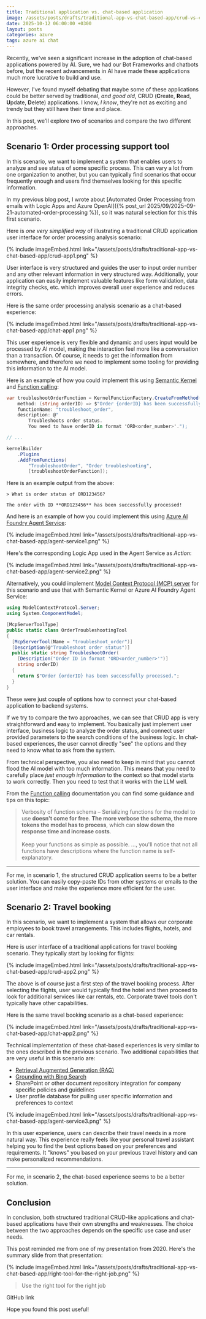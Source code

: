 ```yaml
---
title: Traditional application vs. chat-based application
image: /assets/posts/drafts/traditional-app-vs-chat-based-app/crud-vs-chat.png
date: 2025-10-12 06:00:00 +0300
layout: posts
categories: azure
tags: azure ai chat
---
```


Recently, we've seen a significant increase in the adoption of chat-based applications powered by AI.
Sure, we had our Bot Frameworks and chatbots before, but the recent advancements in AI have made these applications much more lucrative to build and use.

However, I've found myself debating that maybe some of these applications could be better served by
traditional, _and good old_, CRUD (**C**reate, **R**ead, **U**pdate, **D**elete) applications. 
I know, _I know_, they're not as exciting and trendy but they still have their time and place.

In this post, we'll explore two of scenarios and compare the two different approaches.

## Scenario 1: Order processing support tool

In this scenario, we want to implement a system that enables users to analyze
and see status of some specific process.
This can vary a lot from one organization to another, but
you can typically find scenarios that occur frequently enough and
users find themselves looking for this specific information.

In my previous blog post, I wrote about
[Automated Order Processing from emails with Logic Apps and Azure OpenAI]({% post_url 2025/09/2025-09-21-automated-order-processing %}),
so it was natural selection for this this first scenario.

Here is _one very simplified way_ of illustrating a traditional CRUD application user interface
for order processing analysis scenario:

{% include imageEmbed.html link="/assets/posts/drafts/traditional-app-vs-chat-based-app/crud-app1.png" %}

User interface is very structured and guides the user to input order number and any
other relevant information in very structured way.
Additionally, your application can easily implement valuable features like form validation,
data integrity checks, etc. which improves overall user experience and reduces errors.

Here is the same order processing analysis scenario as a chat-based experience:

{% include imageEmbed.html link="/assets/posts/drafts/traditional-app-vs-chat-based-app/chat-app1.png" %}

This user experience is very flexible and dynamic and users input would
be processed by AI model, making the interaction feel more like a conversation than a transaction.
Of course, it needs to get the information from somewhere, and therefore
we need to implement some tooling for providing this information to the AI model.

Here is an example of how you could implement this using
[Semantic Kernel](https://learn.microsoft.com/en-us/semantic-kernel/overview/)
and
[Function calling](https://learn.microsoft.com/en-us/semantic-kernel/concepts/ai-services/chat-completion/function-calling/?pivots=programming-language-csharp):

```csharp
var troubleshootOrderFunction = KernelFunctionFactory.CreateFromMethod(
    method: (string orderID) => $"Order {orderID} has been successfully processed.",
    functionName: "troubleshoot_order",
    description: @"
        Troubleshoots order status. 
        You need to have orderID in format 'ORD<order_number>'.");

// ...

kernelBuilder
    .Plugins
    .AddFromFunctions(
        "TroubleshootOrder", "Order troubleshooting", 
        [troubleshootOrderFunction]);
```

Here is an example output from the above:

```console
> What is order status of ORD123456?

The order with ID **ORD123456** has been successfully processed!
```

And here is an example of how you could implement this using
[Azure AI Foundry Agent Service](https://learn.microsoft.com/en-us/azure/ai-foundry/agents/overview):

{% include imageEmbed.html link="/assets/posts/drafts/traditional-app-vs-chat-based-app/agent-service1.png" %}

Here's the corresponding Logic App used in the Agent Service as _Action_:

{% include imageEmbed.html link="/assets/posts/drafts/traditional-app-vs-chat-based-app/agent-service2.png" %}

Alternatively, you could implement
[Model Context Protocol (MCP) server](https://learn.microsoft.com/en-us/dotnet/ai/resources/mcp-servers)
for this scenario and use
that with Semantic Kernel or Azure AI Foundry Agent Service:

```csharp
using ModelContextProtocol.Server;
using System.ComponentModel;

[McpServerToolType]
public static class OrderTroubleshootingTool
{
  [McpServerTool(Name = "troubleshoot_order")]
  [Description(@"Troubleshoot order status")]
  public static string TroubleshootOrder(
    [Description("Order ID in format 'ORD<order_number>'")] 
    string orderID)
  {
    return $"Order {orderID} has been successfully processed.";
  }
}
```

These were just couple of options how to connect your chat-based application to backend systems.

If we try to compare the two approaches, we can see that CRUD app is very straightforward
and easy to implement. You basically just implement user interface,
business logic to analyze the order status,
and connect user provided parameters to the search conditions of the business logic.
In chat-based experiences, the user cannot directly "see" the options and they need to
know what to ask from the system.

From technical perspective, you also need to keep in mind that you cannot flood the AI model with too much information.
This means that you need to carefully place _just enough information_
to the context so that model starts to work correctly.
Then you need to test that it works with the LLM well.

From the 
[Function calling](https://learn.microsoft.com/en-us/semantic-kernel/concepts/ai-services/chat-completion/function-calling/?pivots=programming-language-csharp) documentation
you can find some guidance and tips on this topic:

> Verbosity of function schema – Serializing functions for the model to use **doesn't come for free**.
> **The more verbose the schema, the more tokens the model has to process**,
> which can **slow down the response time and increase costs**.
> <br/> <br/>
> Keep your functions as simple as possible.
> ..., you'll notice that not all functions have descriptions
> where the function name is self-explanatory.

---

For me, in scenario 1, the structured CRUD application seems to be a better solution.
You can easily copy-paste IDs from other systems or emails to the
user interface and make the experience more efficient for the user.

## Scenario 2: Travel booking

In this scenario, we want to implement a system that allows our corporate employees to book travel arrangements.
This includes flights, hotels, and car rentals.

Here is user interface of a traditional applications for travel booking scenario.
They typically start by looking for flights:

{% include imageEmbed.html link="/assets/posts/drafts/traditional-app-vs-chat-based-app/crud-app2.png" %}

The above is of course just a first step of the travel booking process.
After selecting the flights, user would typically find the hotel and then proceed to look for
additional services like car rentals, etc. Corporate travel tools don't typically have other capabilities.

Here is the same travel booking scenario as a chat-based experience:

{% include imageEmbed.html link="/assets/posts/drafts/traditional-app-vs-chat-based-app/chat-app2.png" %}

Technical implementation of these chat-based experiences is very similar to the ones described
in the previous scenario. 
Two additional capabilities that are very useful in this scenario are:

- [Retrieval Augmented Generation (RAG)](https://learn.microsoft.com/en-us/azure/search/retrieval-augmented-generation-overview?tabs=docs)
- [Grounding with Bing Search](https://learn.microsoft.com/en-us/azure/ai-foundry/agents/how-to/tools/bing-grounding)
- SharePoint or other document repository integration for company specific policies and guidelines
- User profile database for pulling user specific information and preferences to context

{% include imageEmbed.html link="/assets/posts/drafts/traditional-app-vs-chat-based-app/agent-service3.png" %}

In this user experience, users can describe their travel needs in a more natural way.
This experience really feels like your personal travel assistant helping you to find the best options
based on your preferences and requirements.
It "knows" you based on your previous travel history and can make personalized recommendations.

---

For me, in scenario 2, the chat-based experience seems to be a better solution.

## Conclusion

In conclusion, both structured traditional CRUD-like applications and chat-based applications have their own strengths and weaknesses.
The choice between the two approaches depends on the specific use case and user needs.

This post reminded me from one of my presentation from 2020. Here's the summary slide from that presentation:

{% include imageEmbed.html link="/assets/posts/drafts/traditional-app-vs-chat-based-app/right-tool-for-the-right-job.png" %}

> Use the right tool for the right job

GitHub link

Hope you found this post useful!

